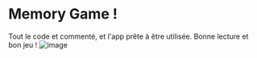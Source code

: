 # Memory Game !
Tout le code et commenté, et l'app prête à être utilisée.
Bonne lecture et bon jeu !
![image](https://user-images.githubusercontent.com/62291986/203582503-c6ee1170-1370-4048-93d2-f7fb13541351.png)
